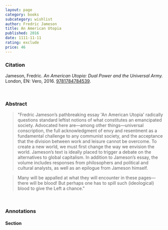 ```yaml
---
layout: page
category: books
subcategory: wishlist
author: Fredric Jameson
title: An American Utopia
published: 2016
date: 1111-11-11
rating: exclude
price: 46
---
```


### Citation

Jameson, Fredric. *An American Utopia: Dual Power and the Universal Army.* London, EN: Vero, 2016. [9781784784539](https://www.versobooks.com/en-ca/products/218-an-american-utopia).

<br>

### Abstract

> "Fredric Jameson’s pathbreaking essay 'An American Utopia' radically questions standard leftist notions of what constitutes an emancipated society. Advocated here are—among other things—universal conscription, the full acknowledgment of envy and resentment as a fundamental challenge to any communist society, and the acceptance that the division between work and leisure cannot be overcome. To create a new world, we must first change the way we envision the world. Jameson’s text is ideally placed to trigger a debate on the alternatives to global capitalism. In addition to Jameson’s essay, the volume includes responses from philosophers and political and cultural analysts, as well as an epilogue from Jameson himself.

> Many will be appalled at what they will encounter in these pages—there will be blood! But perhaps one has to spill such (ideological) blood to give the Left a chance."

<br>

### Annotations

#### Section

<br>
